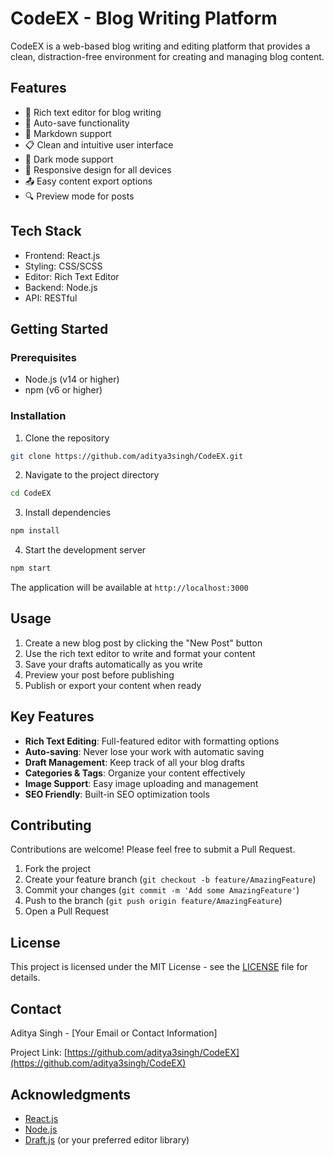 # CodeEX - Blog Writing Platform

CodeEX is a web-based blog writing and editing platform that provides a clean, distraction-free environment for creating and managing blog content.

## Features

- 📝 Rich text editor for blog writing
- 💾 Auto-save functionality
- 🎨 Markdown support
- 📋 Clean and intuitive user interface
- 🌙 Dark mode support
- 📱 Responsive design for all devices
- 📤 Easy content export options
- 🔍 Preview mode for posts

## Tech Stack

- Frontend: React.js
- Styling: CSS/SCSS
- Editor: Rich Text Editor
- Backend: Node.js
- API: RESTful

## Getting Started

### Prerequisites

- Node.js (v14 or higher)
- npm (v6 or higher)

### Installation

1. Clone the repository
```bash
git clone https://github.com/aditya3singh/CodeEX.git
```

2. Navigate to the project directory
```bash
cd CodeEX
```

3. Install dependencies
```bash
npm install
```

4. Start the development server
```bash
npm start
```

The application will be available at `http://localhost:3000`

## Usage

1. Create a new blog post by clicking the "New Post" button
2. Use the rich text editor to write and format your content
3. Save your drafts automatically as you write
4. Preview your post before publishing
5. Publish or export your content when ready

## Key Features

- **Rich Text Editing**: Full-featured editor with formatting options
- **Auto-saving**: Never lose your work with automatic saving
- **Draft Management**: Keep track of all your blog drafts
- **Categories & Tags**: Organize your content effectively
- **Image Support**: Easy image uploading and management
- **SEO Friendly**: Built-in SEO optimization tools

## Contributing

Contributions are welcome! Please feel free to submit a Pull Request.

1. Fork the project
2. Create your feature branch (`git checkout -b feature/AmazingFeature`)
3. Commit your changes (`git commit -m 'Add some AmazingFeature'`)
4. Push to the branch (`git push origin feature/AmazingFeature`)
5. Open a Pull Request

## License

This project is licensed under the MIT License - see the [LICENSE](LICENSE) file for details.

## Contact

Aditya Singh - [Your Email or Contact Information]

Project Link: [https://github.com/aditya3singh/CodeEX](https://github.com/aditya3singh/CodeEX)

## Acknowledgments

- [React.js](https://reactjs.org/)
- [Node.js](https://nodejs.org/)
- [Draft.js](https://draftjs.org/) (or your preferred editor library)